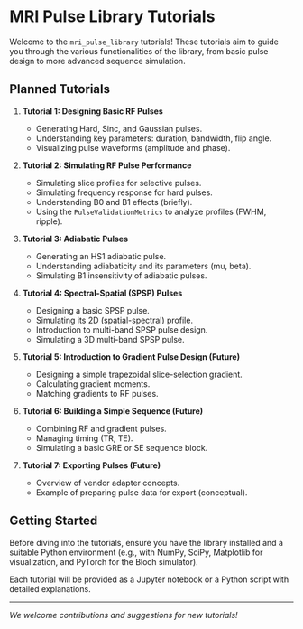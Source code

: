 # MRI Pulse Library Tutorials

Welcome to the `mri_pulse_library` tutorials! These tutorials aim to guide you through
the various functionalities of the library, from basic pulse design to more advanced
sequence simulation.

## Planned Tutorials

1.  **Tutorial 1: Designing Basic RF Pulses**
    *   Generating Hard, Sinc, and Gaussian pulses.
    *   Understanding key parameters: duration, bandwidth, flip angle.
    *   Visualizing pulse waveforms (amplitude and phase).

2.  **Tutorial 2: Simulating RF Pulse Performance**
    *   Simulating slice profiles for selective pulses.
    *   Simulating frequency response for hard pulses.
    *   Understanding B0 and B1 effects (briefly).
    *   Using the `PulseValidationMetrics` to analyze profiles (FWHM, ripple).

3.  **Tutorial 3: Adiabatic Pulses**
    *   Generating an HS1 adiabatic pulse.
    *   Understanding adiabaticity and its parameters (mu, beta).
    *   Simulating B1 insensitivity of adiabatic pulses.

4.  **Tutorial 4: Spectral-Spatial (SPSP) Pulses**
    *   Designing a basic SPSP pulse.
    *   Simulating its 2D (spatial-spectral) profile.
    *   Introduction to multi-band SPSP pulse design.
    *   Simulating a 3D multi-band SPSP pulse.

5.  **Tutorial 5: Introduction to Gradient Pulse Design (Future)**
    *   Designing a simple trapezoidal slice-selection gradient.
    *   Calculating gradient moments.
    *   Matching gradients to RF pulses.

6.  **Tutorial 6: Building a Simple Sequence (Future)**
    *   Combining RF and gradient pulses.
    *   Managing timing (TR, TE).
    *   Simulating a basic GRE or SE sequence block.

7.  **Tutorial 7: Exporting Pulses (Future)**
    *   Overview of vendor adapter concepts.
    *   Example of preparing pulse data for export (conceptual).

## Getting Started

Before diving into the tutorials, ensure you have the library installed and a suitable
Python environment (e.g., with NumPy, SciPy, Matplotlib for visualization, and PyTorch for the Bloch simulator).

Each tutorial will be provided as a Jupyter notebook or a Python script with detailed explanations.

---

*We welcome contributions and suggestions for new tutorials!*
